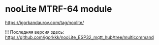 # nooLite MTRF-64 module

https://igorkandaurov.com/tag/noolite/


!!! Последняя версия здесь: https://github.com/igorkkk/nooLite_ESP32_mqtt_hub/tree/multicommand
